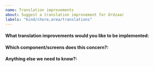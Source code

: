```yaml
---
name: Translation improvements
about: Suggest a translation improvement for Ordzaar
labels: "kind/chore,area/translations"
---
```


<!--
Please only use this template for submitting translation improvements

If you can create a pull request, we opt you to create it instead.
-->

#### What translation improvements would you like to be implemented:

#### Which component/screens does this concern?:

#### Anything else we need to know?:
